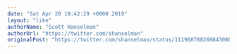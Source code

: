 ```yaml
---
date: "Sat Apr 20 19:42:29 +0000 2019"
layout: "like"
authorName: "Scott Hanselman"
authorUrl: "https://twitter.com/shanselman"
originalPost: "https://twitter.com/shanselman/status/1119687802688430080"
---
```

